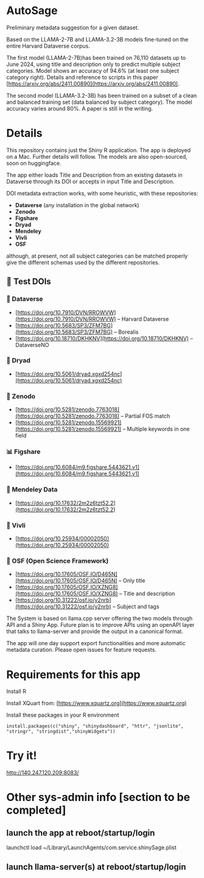 # AutoSage
Preliminary metadata suggestion for a given dataset.

Based on the LLAMA-2-7B and LLAMA-3.2-3B models fine-tuned on the entire Harvard Dataverse corpus.

The first model (LLAMA-2-7B)has been trained on 76,110 datasets up to June 2024, using title and description only to predict multiple subject categories. Model shows an accuracy of 94.6% (at least one subject category right). Details and reference to scripts in this paper [https://arxiv.org/abs/2411.00890](https://arxiv.org/abs/2411.00890).

The second model (LLAMA-3.2-3B) has been trained on a subset of a clean and balanced training set (data balanced by subject category). The model accuracy varies around 80%. A paper is still in the writing.


# Details
This repository contains just the Shiny R application. The app is deployed on a Mac. Further details will follow. The models are also open-sourced, soon on huggingface.

The app either loads Title and Description from an existing datasets in Dataverse through its DOI or accepts in input Title and Description. 

DOI metadata extraction works, with some heuristic, with these repositories:

- **Dataverse** (any installation in the global network)
- **Zenodo**
- **Figshare**
- **Dryad**
- **Mendeley**
- **Vivli**
- **OSF**

although, at present, not all subject categories can be matched properly give the different schemas used by the different repositories.

## 🧪 Test DOIs

### 📁 Dataverse
- [https://doi.org/10.7910/DVN/RROWVW](https://doi.org/10.7910/DVN/RROWVW) – Harvard Dataverse  
- [https://doi.org/10.5683/SP3/ZFM7BG](https://doi.org/10.5683/SP3/ZFM7BG) – Borealis  
- [https://doi.org/10.18710/DKHKNV](https://doi.org/10.18710/DKHKNV) – DataverseNO  

### 🌿 Dryad
- [https://doi.org/10.5061/dryad.xgxd254nc](https://doi.org/10.5061/dryad.xgxd254nc)

### 🧪 Zenodo
- [https://doi.org/10.5281/zenodo.7763018](https://doi.org/10.5281/zenodo.7763018) – Partial FOS match  
- [https://doi.org/10.5281/zenodo.15569921](https://doi.org/10.5281/zenodo.15569921) – Multiple keywords in one field  

### 📊 Figshare
- [https://doi.org/10.6084/m9.figshare.5443621.v1](https://doi.org/10.6084/m9.figshare.5443621.v1)

### 🧬 Mendeley Data
- [https://doi.org/10.17632/2m2z6tzt52.2](https://doi.org/10.17632/2m2z6tzt52.2)

### 🔬 Vivli
- [https://doi.org/10.25934/00002050](https://doi.org/10.25934/00002050)

### 🧪 OSF (Open Science Framework)
- [https://doi.org/10.17605/OSF.IO/D465N](https://doi.org/10.17605/OSF.IO/D465N) – Only title  
- [https://doi.org/10.17605/OSF.IO/XZNG8](https://doi.org/10.17605/OSF.IO/XZNG8) – Title and description  
- [https://doi.org/10.31222/osf.io/y2nrb](https://doi.org/10.31222/osf.io/y2nrb) – Subject and tags  


The System is based on llama.cpp server offering the two models through API and a Shiny App.
Future plan is to improve APIs using an openAPI layer that talks to llama-server and provide the output in a canonical format.

The app will one day support export functionalities and more automatic metadata curation. Please open issues for feature requests.

# Requirements for this app
Install R

Install XQuart from: [https://www.xquartz.org](https://www.xquartz.org)

Install these packages in your R environment

`install.packages(c("shiny", "shinydashboard", "httr", "jsonlite", "stringr", "stringdist","shinyWidgets"))`

# Try it!
http://140.247.120.209:8083/

# Other sys-admin info [section to be completed]

## launch the app at reboot/startup/login
launchctl load ~/Library/LaunchAgents/com.service.shinySage.plist

## launch llama-server(s) at reboot/startup/login


